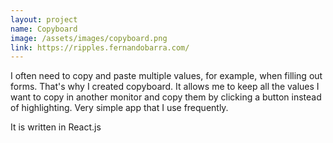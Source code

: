 ```yaml
---
layout: project
name: Copyboard
image: /assets/images/copyboard.png
link: https://ripples.fernandobarra.com/
---
```


I often need to copy and paste multiple values, for example, when filling out forms. That's why I created copyboard.
It allows me to keep all the values I want to copy in another monitor and copy them by clicking a button instead of
highlighting. Very simple app that I use frequently.

It is written in React.js